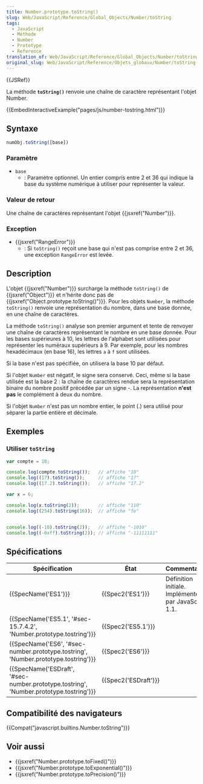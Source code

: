 ```yaml
---
title: Number.prototype.toString()
slug: Web/JavaScript/Reference/Global_Objects/Number/toString
tags:
  - JavaScript
  - Méthode
  - Number
  - Prototype
  - Reference
translation_of: Web/JavaScript/Reference/Global_Objects/Number/toString
original_slug: Web/JavaScript/Reference/Objets_globaux/Number/toString
---
```

{{JSRef}}

La méthode **`toString()`** renvoie une chaîne de caractère représentant l'objet Number.

{{EmbedInteractiveExample("pages/js/number-tostring.html")}}

## Syntaxe

```js
numObj.toString([base])
```

### Paramètre

- `base`
  - : Paramètre optionnel. Un entier compris entre 2 et 36 qui indique la base du système numérique à utiliser pour représenter la valeur.

### Valeur de retour

Une chaîne de caractères représentant l'objet {{jsxref("Number")}}.

### Exception

- {{jsxref("RangeError")}}
  - : Si `toString()` reçoit une base qui n'est pas comprise entre 2 et 36, une exception `RangeError` est levée.

## Description

L'objet {{jsxref("Number")}} surcharge la méthode `toString()` de {{jsxref("Object")}} et n'hérite donc pas de {{jsxref("Object.prototype.toString()")}}. Pour les objets `Number`, la méthode `toString()` renvoie une représentation du nombre, dans une base donnée, en une chaîne de caractères.

La méthode `toString()` analyse son premier argument et tente de renvoyer une chaîne de caractères représentant le nombre en une base donnée. Pour les bases supérieures à 10, les lettres de l'alphabet sont utilisées pour représenter les numéraux supérieurs à 9. Par exemple, pour les nombres hexadécimaux (en base 16), les lettres `a` à `f` sont utilisées.

Si la base n'est pas spécifiée, on utilisera la base 10 par défaut.

Si l'objet `Number` est négatif, le signe sera conservé. Ceci, même si la base utilisée est la base 2 : la chaîne de caractères rendue sera la représentation binaire du nombre positif précédée par un signe -. La représentation **n'est pas** le complément à deux du nombre.

Si l'objet `Number` n'est pas un nombre entier, le point (.) sera utilisé pour séparer la partie entière et décimale.

## Exemples

### Utiliser `toString`

```js
var compte = 10;

console.log(compte.toString());   // affiche "10"
console.log((17).toString());     // affiche "17"
console.log((17.2).toString());   // affiche "17.2"

var x = 6;

console.log(x.toString(2));       // affiche "110"
console.log((254).toString(16));  // affiche "fe"


console.log((-10).toString(2));   // affiche "-1010"
console.log((-0xff).toString(2)); // affiche "-11111111"
```

## Spécifications

| Spécification                                                                                                        | État                         | Commentaires                                         |
| -------------------------------------------------------------------------------------------------------------------- | ---------------------------- | ---------------------------------------------------- |
| {{SpecName('ES1')}}                                                                                             | {{Spec2('ES1')}}         | Définition initiale. Implémentée par JavaScript 1.1. |
| {{SpecName('ES5.1', '#sec-15.7.4.2', 'Number.prototype.tostring')}}                             | {{Spec2('ES5.1')}}     |                                                      |
| {{SpecName('ES6', '#sec-number.prototype.tostring', 'Number.prototype.tostring')}}         | {{Spec2('ES6')}}         |                                                      |
| {{SpecName('ESDraft', '#sec-number.prototype.tostring', 'Number.prototype.tostring')}} | {{Spec2('ESDraft')}} |                                                      |

## Compatibilité des navigateurs

{{Compat("javascript.builtins.Number.toString")}}

## Voir aussi

- {{jsxref("Number.prototype.toFixed()")}}
- {{jsxref("Number.prototype.toExponential()")}}
- {{jsxref("Number.prototype.toPrecision()")}}
